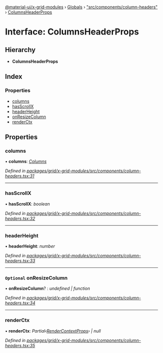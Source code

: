 [@material-ui/x-grid-modules](../README.md) › [Globals](../globals.md) › ["src/components/column-headers"](../modules/_src_components_column_headers_.md) › [ColumnsHeaderProps](_src_components_column_headers_.columnsheaderprops.md)

# Interface: ColumnsHeaderProps

## Hierarchy

* **ColumnsHeaderProps**

## Index

### Properties

* [columns](_src_components_column_headers_.columnsheaderprops.md#columns)
* [hasScrollX](_src_components_column_headers_.columnsheaderprops.md#hasscrollx)
* [headerHeight](_src_components_column_headers_.columnsheaderprops.md#headerheight)
* [onResizeColumn](_src_components_column_headers_.columnsheaderprops.md#optional-onresizecolumn)
* [renderCtx](_src_components_column_headers_.columnsheaderprops.md#renderctx)

## Properties

###  columns

• **columns**: *[Columns](../modules/_src_models_coldef_coldef_.md#columns)*

*Defined in [packages/grid/x-grid-modules/src/components/column-headers.tsx:31](https://github.com/mui-org/material-ui-x/blob/a679779/packages/grid/x-grid-modules/src/components/column-headers.tsx#L31)*

___

###  hasScrollX

• **hasScrollX**: *boolean*

*Defined in [packages/grid/x-grid-modules/src/components/column-headers.tsx:32](https://github.com/mui-org/material-ui-x/blob/a679779/packages/grid/x-grid-modules/src/components/column-headers.tsx#L32)*

___

###  headerHeight

• **headerHeight**: *number*

*Defined in [packages/grid/x-grid-modules/src/components/column-headers.tsx:33](https://github.com/mui-org/material-ui-x/blob/a679779/packages/grid/x-grid-modules/src/components/column-headers.tsx#L33)*

___

### `Optional` onResizeColumn

• **onResizeColumn**? : *undefined | function*

*Defined in [packages/grid/x-grid-modules/src/components/column-headers.tsx:34](https://github.com/mui-org/material-ui-x/blob/a679779/packages/grid/x-grid-modules/src/components/column-headers.tsx#L34)*

___

###  renderCtx

• **renderCtx**: *Partial‹[RenderContextProps](../modules/_src_models_rendercontextprops_.md#rendercontextprops)› | null*

*Defined in [packages/grid/x-grid-modules/src/components/column-headers.tsx:35](https://github.com/mui-org/material-ui-x/blob/a679779/packages/grid/x-grid-modules/src/components/column-headers.tsx#L35)*
